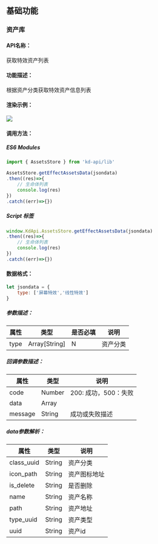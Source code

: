 <!--
 * @Author: your name
 * @Date: 2022-3-30 14:32:54
 * @LastEditTime: 2022-04-15 13:48:09
 * @LastEditors: Please set LastEditors
 * @Description: 打开koroFileHeader查看配置 进行设置: https://github.com/OBKoro1/koro1FileHeader/wiki/%E9%85%8D%E7%BD%AE
 * @FilePath: /KD-API-DOCS/public/md/api/获取场景列表.md
-->
## 基础功能
### 资产库

#### API名称：
获取特效资产列表
#### 功能描述：

根据资产分类获取特效资产信息列表

#### 渲染示例：
![](../../image/example/获取特效资产列表.webp)
#### 调用方法：

##### ES6 Modules
``` javascript
import { AssetsStore } from 'kd-api/lib'

AssetsStore.getEffectAssetsData(jsondata)
.then((res)=>{
    // ⽣命体列表
    console.log(res)
})
.catch((err)=>{})
```

##### Script 标签
``` javascript
window.KdApi.AssetsStore.getEffectAssetsData(jsondata)
.then((res)=>{
    // ⽣命体列表
    console.log(res)
})
.catch((err)=>{})
```

#### 数据格式：

```javascript
let jsondata = {
    type: ['屏幕特效','线性特效']
}
```
##### 参数描述：

| 属性    | 类型            | 是否必填 | 说明      |
| ------- |---------------|------|---------|
| type    | Array[String] | N    | 资产分类 |

##### 回调参数描述：
| 属性    | 类型   | 说明                     |
| ------- | ------ | ------------------------ |
| code | Number | 200: 成功，500：失败        |
| data | Array ||
| message | String | 成功或失败描述        |

##### data参数解析：
| 属性      | 类型   | 说明                                   |
| --------- | ------ | -------------------------------------- |
| class_uuid | String | 资产分类        |
| icon_path | String | 资产图标地址        |
| is_delete | String | 是否删除        |
| name | String | 资产名称        |
| path | String | 资产地址        |
| type_uuid | String | 资产类型        |
| uuid | String | 资产id        |
